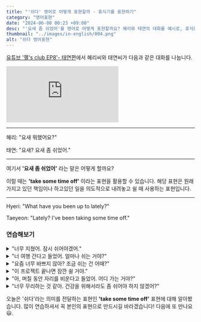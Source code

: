 ```yaml
---
title: "'쉬다' 영어로 어떻게 표현할까 - 휴식기를 표현하기"
category: "영어표현"
date: "2024-06-08 00:23 +09:00"
desc: "'요새 좀 쉬었어'를 영어로 어떻게 표현할까요? 혜리와 태연의 대화를 예시로, 휴식을 취하는 상황을 자연스럽게 영어로 말하는 법을 알아봅시다. 일상 대화에서 유용하게 쓸 수 있는 영어 표현을 배워보세요."
thumbnail: "../images/in-english/004.png"
alt: "쉬다 영어표현"
---
```


[유튜브 '혤's club EP8'- 태연편](https://www.youtube.com/watch?v=9n6cJfRE5e0&t=331s)에서 혜리씨와 태연씨가 다음과 같은 대화를 나눕니다.

<iframe class="youtube" src="https://www.youtube.com/embed/9n6cJfRE5e0?si=MFWU-sfJ9s-J4e6f&amp;start=331" title="YouTube video player" frameborder="0" allow="accelerometer; autoplay; clipboard-write; encrypted-media; gyroscope; picture-in-picture; web-share" referrerpolicy="strict-origin-when-cross-origin" allowfullscreen></iframe>

---

혜리: "요새 뭐했어요?"

태연: "요새? 요새 좀 쉬었어."

---

여기서 **'요새 좀 쉬었어'** 라는 말은 어떻게 할까요?

이럴 때는 **'take some time off'** 이라는 표현을 활용할 수 있습니다. 해당 표현은 원래 가지고 있던 책임이나 하고있던 일을 의도적으로 내려놓고 쉴 때 사용하는 표현입니다.

---

Hyeri: "What have you been up to lately?"

Taeyeon: "Lately? I've been taking some time off."

### 연습해보기

<details>
<summary>"너무 지쳤어. 잠시 쉬어야겠어."</summary>
<span>"I'm so exhausted. I need to take some time off."</span>
</details>

<details>
<summary>"너 여행 간다고 들었어. 얼마나 쉬는 거야?"</summary>
<span>"I heard you're going on a trip. How long are you taking off?"</span>
</details>

<details>
<summary>"요즘 너무 바쁘지 않아? 조금 쉬는 건 어때?"</summary>
<span>"Aren't you too busy lately? How about taking some time off?"</span>
</details>

<details>
<summary>"이 프로젝트 끝나면 잠깐 쉴 거야."</summary>
<span>"I'll take some time off once this project is finished."</span>
</details>

<details>
<summary>"아, 며칠 동안 자리를 비운다고 들었어. 어디 가는 거야?"</summary>
<span>"Oh, I heard you're taking some time off for a few days. Where are you going?"</span>
</details>

<details>
<summary>"너무 무리하는 것 같아. 건강을 위해서라도 좀 쉬어야 하지 않겠어?"</summary>
<span>"You seem to be overworking yourself. For the sake of your health, don't you think you should take some time off?"</span>
</details>

오늘은 '쉬다'라는 의미를 전달하는 표현인 **'take some time off'** 표현에 대해 알아봤습니다. 많이 연습하셔서 꼭 본인의 표현으로 만드시길 바라겠습니다! 다음에 또 만나요 😃.
